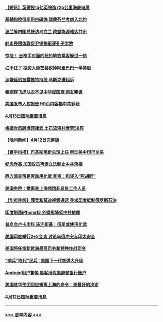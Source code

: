 #### [【短讯】英德投15亿英镑造725公里海底电缆](../pages/prog202/a103399612.md?t=04140451) 
#### [基辅指控俄军用白磷弹 瑞典芬兰考虑入北约](../pages/prog202/a103399617.md?t=04140451) 
#### [波兰等四国总统访乌克兰  欧盟能源难达共识](../pages/prog202/a103399610.md?t=04140451) 
#### [韩市民团体敦促尹锡悦驱逐孔子学院](../pages/prog202/a103399385.md?t=04140451) 
#### [惊险！ 坐枪手对面的纽约地铁乘客躲过一劫](../pages/prog202/a103399298.md?t=04140451) 
#### [扛不住了 投资大师芒格砍掉阿里巴巴一半持股](../pages/prog202/a103399286.md?t=04140451) 
#### [涉嫌延迟披露推特持股 马斯克遭起诉](../pages/prog202/a103399273.md?t=04140451) 
#### [秦刚穿飞虎队衣不见中华民国旗 网友嘲讽](../pages/prog202/a103399210.md?t=04140451) 
#### [美国发布人权报告 90页内容揭中共罪状](../pages/prog202/a103399197.md?t=04140451) 
#### [4月13日国际重要讯息](../pages/prog202/a103399202.md?t=04140451) 
#### [梅姬台风肆虐菲律宾 土石流淹村增至58死](../pages/prog202/a103399113.md?t=04140451) 
#### [【晚间新闻】4月12日完整版](../pages/prog202/a103398934.md?t=04140451) 
#### [【寰宇扫描】巴基斯坦新总理上任 牵动美中印巴关系](../pages/prog202/a103398767.md?t=04140451) 
#### [纪念乔高 加国议员再促立法制止中共活摘](../pages/prog202/a103398889.md?t=04140451) 
#### [西方调查俄是否动用化武 普京：和谈入“死胡同”](../pages/prog202/a103398856.md?t=04140451) 
#### [美国务院：撤离驻上海领馆非紧急工作人员](../pages/prog202/a103398674.md?t=04140451) 
#### [【华府连线】拜登和莫迪视频通话 寻求印度抵制俄罗斯石油](../pages/prog202/a103398672.md?t=04140451) 
#### [印度制造iPhone13  外媒指降低中共依赖](../pages/prog202/a103398676.md?t=04140451) 
#### [普京会卢卡申科 泽连斯基：俄军或使用化武](../pages/prog202/a103398679.md?t=04140451) 
#### [美国印度举行2+2会谈 讨论乌俄冲突与印太安全](../pages/prog202/a103398670.md?t=04140451) 
#### [美国将任命新欧洲最高司令和特种作战司令](../pages/prog202/a103398406.md?t=04140451) 
#### [“哨兵”取代“民兵” 美国下一代核弹大升级](../pages/prog202/a103398395.md?t=04140451) 
#### [Android用户警惕 黑客用假黑屏登银行账户](../pages/prog202/a103398389.md?t=04140451) 
#### [美国驻华使团回应撤离上海的命令：是最好的决定](../pages/prog202/a103398357.md?t=04140451) 
#### [4月12日国际重要讯息](../pages/prog202/a103398288.md?t=04140451) 

----
#### [ >>> 更早内容 <<< ](../indexes/prog202-earlier.md)
